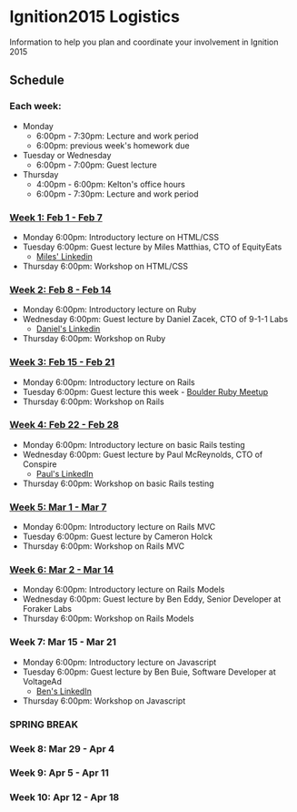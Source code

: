 # Ignition2015 Logistics
Information to help you plan and coordinate your involvement in Ignition 2015

## Schedule

### Each week:
* Monday
  * 6:00pm - 7:30pm:  Lecture and work period  
  * 6:00pm:  previous week's homework due
* Tuesday or Wednesday
  * 6:00pm - 7:00pm:  Guest lecture
* Thursday
  * 4:00pm - 6:00pm: Kelton's office hours  
  * 6:00pm - 7:30pm: Lecture and work period  

### [Week 1: Feb 1 - Feb 7](https://github.com/IgnitionBoulder/2015week1)
* Monday 6:00pm: Introductory lecture on HTML/CSS
* Tuesday 6:00pm: Guest lecture by Miles Matthias, CTO of EquityEats
  * [Miles' Linkedin](www.linkedin.com/in/milesmatthias/en)
* Thursday 6:00pm: Workshop on HTML/CSS

### [Week 2: Feb 8 - Feb 14](https://github.com/IgnitionBoulder/2015week2)
* Monday 6:00pm: Introductory lecture on Ruby
* Wednesday 6:00pm: Guest lecture by Daniel Zacek, CTO of 9-1-1 Labs
  * [Daniel's Linkedin](http://www.linkedin.com/in/danielzacek/en)
* Thursday 6:00pm: Workshop on Ruby

### [Week 3: Feb 15 - Feb 21](https://github.com/IgnitionBoulder/Ignition2015_week3)
* Monday 6:00pm: Introductory lecture on Rails
* Tuesday 6:00pm: Guest lecture this week - [Boulder Ruby Meetup](http://www.meetup.com/boulder_ruby_group/events/220076556/) 
* Thursday 6:00pm: Workshop on Rails

### [Week 4: Feb 22 - Feb 28](https://github.com/IgnitionBoulder/Ignition2015_week4)
* Monday 6:00pm: Introductory lecture on basic Rails testing
* Wednesday 6:00pm: Guest lecture by Paul McReynolds, CTO of Conspire
  * [Paul's LinkedIn](http://www.linkedin.com/in/pauljm/en)
* Thursday 6:00pm: Workshop on basic Rails testing

### [Week 5: Mar 1 - Mar 7](https://github.com/IgnitionBoulder/Ignition2015_week5)
* Monday 6:00pm: Introductory lecture on Rails MVC
* Tuesday 6:00pm: Guest lecture by Cameron Holck
* Thursday 6:00pm: Workshop on Rails MVC

### [Week 6: Mar 2 - Mar 14](https://github.com/IgnitionBoulder/Ignition2015_week6)
* Monday 6:00pm: Introductory lecture on Rails Models
* Wednesday 6:00pm: Guest lecture by Ben Eddy, Senior Developer at Foraker Labs
* Thursday 6:00pm: Workshop on Rails Models

### Week 7: Mar 15 - Mar 21
* Monday 6:00pm: Introductory lecture on Javascript
* Tuesday 6:00pm: Guest lecture by Ben Buie, Software Developer at VoltageAd
  * [Ben's LinkedIn](http://www.linkedin.com/in/benbuie/en)  
* Thursday 6:00pm: Workshop on Javascript

### SPRING BREAK

### Week 8: Mar 29 - Apr 4

### Week 9: Apr 5 - Apr 11

### Week 10: Apr 12 - Apr 18
